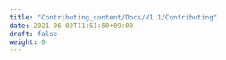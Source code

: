 ```yaml
---
title: "Contributing_content/Docs/V1.1/Contributing"
date: 2021-06-02T11:51:50+09:00
draft: false
weight: 0
---
```


